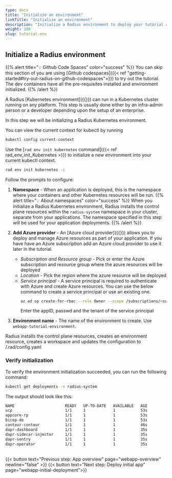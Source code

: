 ```yaml
---
type: docs
title: "Initialize an environment"
linkTitle: "Initialize an environment"
description: "Initialize a Radius environment to deploy your tutorial application to"
weight: 200
slug: tutorial-env
---
```


## Initialize a Radius environment
{{% alert title="💡 Github Code Spaces" color="success" %}} You can skip this section of you are using [Github codespaces]({{< ref "getting-started#try-out-radius-on-github-codespaces">}})  to try out the tutorial. The dev containers have all the pre-requisites installed and environment initialized.
{{% /alert %}}

A Radius [Kubernetes environment]({{<ref environments-concept>}}) can run in a Kubernetes cluster running on any platform. This step is usually done either by an infra-admin person or a developer depending upon the setup of an enterprise. 

In this step we will be initializing a Radius Kubernetes environment.

You can view the current context for kubectl by running
```bash
kubectl config current-context
```

Use the [`rad env init kubernetes` command]({{< ref rad_env_init_Kubernetes >}}) to initialize a new environment into your current kubectl context.
```bash
rad env init kubernetes -i
```

Follow the prompts to configure:

1. **Namespace** - When an application is deployed, this is the namespace where your containers and other Kubernetes resources will be run.
{{% alert title="💡 About namespaces" color="success" %}} When you initialize a Radius Kubernetes environment, Radius installs the control plane resources within the `radius-system` namespace in your cluster, separate from your applications. The namespace specified in this step will be used for your application deployments.
{{% /alert %}}

1. **Add Azure provider** - An [Azure cloud provider]({{<ref providers>}}) allows you to deploy and manage Azure resources as part of your application. If you have have an Azure subscription add an Azure cloud provider to use it later in the tutorial.

      - *Subscription and Resource group* - Pick or enter the Azure subscription and resource group where the azure resources will be deployed 
      - *Location* - Pick the region where the azure resource will be deployed
      - *Service principal* - A service principal is required to authenticate with Azure and create Azure resources. You can use the below command to create a service principal or use an  existing one.
         ```bash 
         az ad sp create-for-rbac --role Owner --scope /subscriptions/<subscription name>/resourceGroups/<resource group name>
         ```
         Enter the appID, passwd and the tenant of the service principal

1. **Environment name** - The name of the environment to create. Use `webapp-tutorial-environment`.

Radius installs the control plane resources, creates an environment resource, creates a workspace and updates the configuration to /.rad/config.yaml

### Verify initialization

   To verify the environment initialization succeeded, you can run the following command:

   ```bash
   kubectl get deployments -n radius-system
   ```

   The output should look like this:

   ```bash
   NAME                      READY   UP-TO-DATE   AVAILABLE   AGE
   ucp                       1/1     1            1           53s
   appcore-rp                1/1     1            1           53s
   bicep-de                  1/1     1            1           53s
   contour-contour           1/1     1            1           46s
   dapr-dashboard            1/1     1            1           35s
   dapr-sidecar-injector     1/1     1            1           35s
   dapr-sentry               1/1     1            1           35s
   dapr-operator             1/1     1            1           35s
   ```

<br>{{< button text="Previous step: App overview" page="webapp-overview" newline="false" >}} {{< button text="Next step: Deploy initial app" page="webapp-initial-deployment">}}